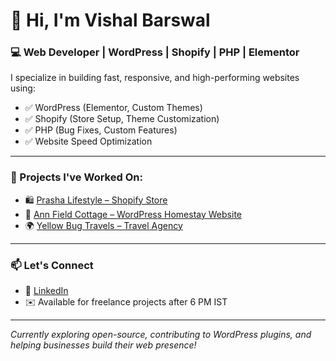 # 👋 Hi, I'm Vishal Barswal

### 💻 Web Developer | WordPress | Shopify | PHP | Elementor

I specialize in building fast, responsive, and high-performing websites using:

- ✅ WordPress (Elementor, Custom Themes)
- ✅ Shopify (Store Setup, Theme Customization)
- ✅ PHP (Bug Fixes, Custom Features)
- ✅ Website Speed Optimization

---

### 🚀 Projects I've Worked On:
- 🛍️ [Prasha Lifestyle – Shopify Store](https://www.prashalifestyle.com)
- 🏡 [Ann Field Cottage – WordPress Homestay Website](https://annfieldcottage.in)
- 🌍 [Yellow Bug Travels – Travel Agency](https://yellowbugtravels.com)

---

### 📫 Let's Connect
- 🔗 [LinkedIn](https://www.linkedin.com/in/vishal-barswal/)
- ✉️ Available for freelance projects after 6 PM IST

---

*Currently exploring open-source, contributing to WordPress plugins, and helping businesses build their web presence!*
